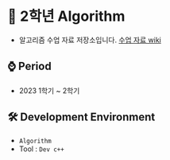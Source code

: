 # 📁 2학년 Algorithm
- 알고리즘 수업 자료 저장소입니다. [수업 자료 wiki](https://github.com/MsEmily1020/Algorithm_Class/wiki/%EC%88%98%EC%97%85-%EB%82%B4%EC%9A%A9-%EB%A7%81%ED%81%AC)

## ⌚ Period
- 2023 1학기 ~ 2학기

## 🛠 Development Environment
  - `Algorithm`
  - Tool : `Dev c++`
